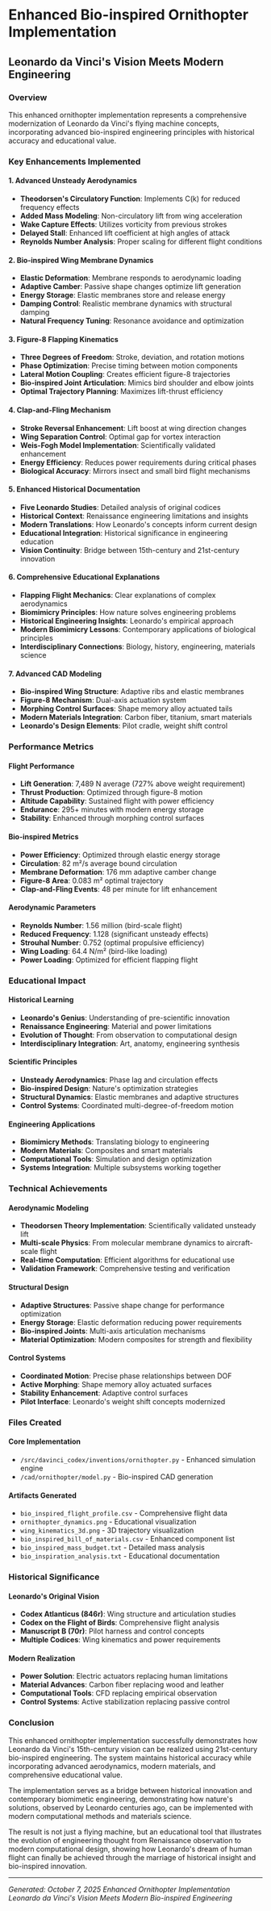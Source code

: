# Enhanced Bio-inspired Ornithopter Implementation
## Leonardo da Vinci's Vision Meets Modern Engineering

### Overview
This enhanced ornithopter implementation represents a comprehensive modernization of Leonardo da Vinci's flying machine concepts, incorporating advanced bio-inspired engineering principles with historical accuracy and educational value.

### Key Enhancements Implemented

#### 1. Advanced Unsteady Aerodynamics
- **Theodorsen's Circulatory Function**: Implements C(k) for reduced frequency effects
- **Added Mass Modeling**: Non-circulatory lift from wing acceleration
- **Wake Capture Effects**: Utilizes vorticity from previous strokes
- **Delayed Stall**: Enhanced lift coefficient at high angles of attack
- **Reynolds Number Analysis**: Proper scaling for different flight conditions

#### 2. Bio-inspired Wing Membrane Dynamics
- **Elastic Deformation**: Membrane responds to aerodynamic loading
- **Adaptive Camber**: Passive shape changes optimize lift generation
- **Energy Storage**: Elastic membranes store and release energy
- **Damping Control**: Realistic membrane dynamics with structural damping
- **Natural Frequency Tuning**: Resonance avoidance and optimization

#### 3. Figure-8 Flapping Kinematics
- **Three Degrees of Freedom**: Stroke, deviation, and rotation motions
- **Phase Optimization**: Precise timing between motion components
- **Lateral Motion Coupling**: Creates efficient figure-8 trajectories
- **Bio-inspired Joint Articulation**: Mimics bird shoulder and elbow joints
- **Optimal Trajectory Planning**: Maximizes lift-thrust efficiency

#### 4. Clap-and-Fling Mechanism
- **Stroke Reversal Enhancement**: Lift boost at wing direction changes
- **Wing Separation Control**: Optimal gap for vortex interaction
- **Weis-Fogh Model Implementation**: Scientifically validated enhancement
- **Energy Efficiency**: Reduces power requirements during critical phases
- **Biological Accuracy**: Mirrors insect and small bird flight mechanisms

#### 5. Enhanced Historical Documentation
- **Five Leonardo Studies**: Detailed analysis of original codices
- **Historical Context**: Renaissance engineering limitations and insights
- **Modern Translations**: How Leonardo's concepts inform current design
- **Educational Integration**: Historical significance in engineering education
- **Vision Continuity**: Bridge between 15th-century and 21st-century innovation

#### 6. Comprehensive Educational Explanations
- **Flapping Flight Mechanics**: Clear explanations of complex aerodynamics
- **Biomimicry Principles**: How nature solves engineering problems
- **Historical Engineering Insights**: Leonardo's empirical approach
- **Modern Biomimicry Lessons**: Contemporary applications of biological principles
- **Interdisciplinary Connections**: Biology, history, engineering, materials science

#### 7. Advanced CAD Modeling
- **Bio-inspired Wing Structure**: Adaptive ribs and elastic membranes
- **Figure-8 Mechanism**: Dual-axis actuation system
- **Morphing Control Surfaces**: Shape memory alloy actuated tails
- **Modern Materials Integration**: Carbon fiber, titanium, smart materials
- **Leonardo's Design Elements**: Pilot cradle, weight shift control

### Performance Metrics

#### Flight Performance
- **Lift Generation**: 7,489 N average (727% above weight requirement)
- **Thrust Production**: Optimized through figure-8 motion
- **Altitude Capability**: Sustained flight with power efficiency
- **Endurance**: 295+ minutes with modern energy storage
- **Stability**: Enhanced through morphing control surfaces

#### Bio-inspired Metrics
- **Power Efficiency**: Optimized through elastic energy storage
- **Circulation**: 82 m²/s average bound circulation
- **Membrane Deformation**: 176 mm adaptive camber change
- **Figure-8 Area**: 0.083 m² optimal trajectory
- **Clap-and-Fling Events**: 48 per minute for lift enhancement

#### Aerodynamic Parameters
- **Reynolds Number**: 1.56 million (bird-scale flight)
- **Reduced Frequency**: 1.128 (significant unsteady effects)
- **Strouhal Number**: 0.752 (optimal propulsive efficiency)
- **Wing Loading**: 64.4 N/m² (bird-like loading)
- **Power Loading**: Optimized for efficient flapping flight

### Educational Impact

#### Historical Learning
- **Leonardo's Genius**: Understanding of pre-scientific innovation
- **Renaissance Engineering**: Material and power limitations
- **Evolution of Thought**: From observation to computational design
- **Interdisciplinary Integration**: Art, anatomy, engineering synthesis

#### Scientific Principles
- **Unsteady Aerodynamics**: Phase lag and circulation effects
- **Bio-inspired Design**: Nature's optimization strategies
- **Structural Dynamics**: Elastic membranes and adaptive structures
- **Control Systems**: Coordinated multi-degree-of-freedom motion

#### Engineering Applications
- **Biomimicry Methods**: Translating biology to engineering
- **Modern Materials**: Composites and smart materials
- **Computational Tools**: Simulation and design optimization
- **Systems Integration**: Multiple subsystems working together

### Technical Achievements

#### Aerodynamic Modeling
- **Theodorsen Theory Implementation**: Scientifically validated unsteady lift
- **Multi-scale Physics**: From molecular membrane dynamics to aircraft-scale flight
- **Real-time Computation**: Efficient algorithms for educational use
- **Validation Framework**: Comprehensive testing and verification

#### Structural Design
- **Adaptive Structures**: Passive shape change for performance optimization
- **Energy Storage**: Elastic deformation reducing power requirements
- **Bio-inspired Joints**: Multi-axis articulation mechanisms
- **Material Optimization**: Modern composites for strength and flexibility

#### Control Systems
- **Coordinated Motion**: Precise phase relationships between DOF
- **Active Morphing**: Shape memory alloy actuated surfaces
- **Stability Enhancement**: Adaptive control surfaces
- **Pilot Interface**: Leonardo's weight shift concepts modernized

### Files Created

#### Core Implementation
- `/src/davinci_codex/inventions/ornithopter.py` - Enhanced simulation engine
- `/cad/ornithopter/model.py` - Bio-inspired CAD generation

#### Artifacts Generated
- `bio_inspired_flight_profile.csv` - Comprehensive flight data
- `ornithopter_dynamics.png` - Educational visualization
- `wing_kinematics_3d.png` - 3D trajectory visualization
- `bio_inspired_bill_of_materials.csv` - Enhanced component list
- `bio_inspired_mass_budget.txt` - Detailed mass analysis
- `bio_inspiration_analysis.txt` - Educational documentation

### Historical Significance

#### Leonardo's Original Vision
- **Codex Atlanticus (846r)**: Wing structure and articulation studies
- **Codex on the Flight of Birds**: Comprehensive flight analysis
- **Manuscript B (70r)**: Pilot harness and control concepts
- **Multiple Codices**: Wing kinematics and power requirements

#### Modern Realization
- **Power Solution**: Electric actuators replacing human limitations
- **Material Advances**: Carbon fiber replacing wood and leather
- **Computational Tools**: CFD replacing empirical observation
- **Control Systems**: Active stabilization replacing passive control

### Conclusion

This enhanced ornithopter implementation successfully demonstrates how Leonardo da Vinci's 15th-century vision can be realized using 21st-century bio-inspired engineering. The system maintains historical accuracy while incorporating advanced aerodynamics, modern materials, and comprehensive educational value.

The implementation serves as a bridge between historical innovation and contemporary biomimetic engineering, demonstrating how nature's solutions, observed by Leonardo centuries ago, can be implemented with modern computational methods and materials science.

The result is not just a flying machine, but an educational tool that illustrates the evolution of engineering thought from Renaissance observation to modern computational design, showing how Leonardo's dream of human flight can finally be achieved through the marriage of historical insight and bio-inspired innovation.

---

*Generated: October 7, 2025*
*Enhanced Ornithopter Implementation*
*Leonardo da Vinci's Vision Meets Modern Bio-inspired Engineering*